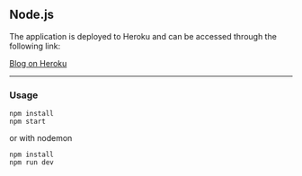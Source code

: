 ## Node.js

The application is deployed to Heroku and can be accessed through the following link:

[Blog on Heroku](https://bloghtoan.herokuapp.com/)

---

### Usage

```
npm install
npm start
```
or with nodemon
```
npm install
npm run dev 
```
